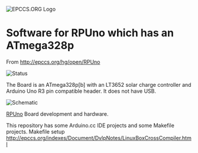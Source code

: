 ![EPCCS.ORG Logo](http://epccs.org/indexes/Document/Logo/Documents/HeaderName.jpg "EPCCS.ORG Logo")
# Software for RPUno which has an ATmega328p

From <http://epccs.org/hg/open/RPUno>

![Status](http://epccs.org/indexes/Board/RPUno/status_icon.png "RPUno Status")

The Board is an ATmega328p[b] with an LT3652 solar charge controller and Arduino Uno R3 pin compatible header. It does not have USB.

![Schematic](http://epccs.org/indexes/Board/RPUno/Documents/14140,Schematic.png "RPUno Schematic")

[RPUno](http://epccs.org/indexes/Board/RPUno/) Board development and hardware.

This repository has some Arduino.cc IDE projects and some Makefile projects. Makefile setup <http://epccs.org/indexes/Document/DvlpNotes/LinuxBoxCrossCompiler.html>
